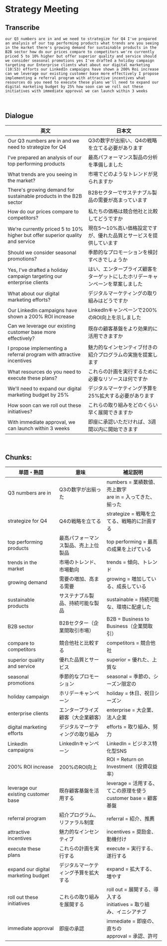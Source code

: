 # Strategy Meeting

## Transcribe
```
our Q3 numbers are in and we need to strategize for Q4 I've prepared an analysis of our top performing products what trends are you seeing in the market there's growing demand for sustainable products in the B2B sector how do our prices compare to competitors we're currently priced 5 to 10% higher but offer superior quality and service should we consider seasonal promotions yes I've drafted a holiday campaign targeting our Enterprise clients what about our digital marketing
(10:53) efforts our LinkedIn campaigns have shown a 200% Roi increase can we leverage our existing customer base more effectively I propose implementing a referral program with attractive incentives what resources do you need to execute these plans we'll need to expand our digital marketing budget by 25% how soon can we roll out these initiatives with immediate approval we can launch within 3 weeks
```

<br>

## Dialogue

| 英文 | 日本文 |
|------|--------|
| Our Q3 numbers are in and we need to strategize for Q4 | Q3の数字が出揃い、Q4の戦略を立てる必要があります |
| I've prepared an analysis of our top performing products | 最高パフォーマンス製品の分析を準備しました |
| What trends are you seeing in the market? | 市場でどのようなトレンドが見られますか |
| There's growing demand for sustainable products in the B2B sector | B2Bセクターでサステナブル製品の需要が高まっています |
| How do our prices compare to competitors? | 私たちの価格は競合他社と比較してどうですか |
| We're currently priced 5 to 10% higher but offer superior quality and service | 現在5～10%高い価格設定ですが、優れた品質とサービスを提供しています |
| Should we consider seasonal promotions? | 季節的なプロモーションを検討すべきでしょうか |
| Yes, I've drafted a holiday campaign targeting our enterprise clients | はい、エンタープライズ顧客をターゲットにしたホリデーキャンペーンを草案しました |
| What about our digital marketing efforts? | デジタルマーケティングの取り組みはどうですか |
| Our LinkedIn campaigns have shown a 200% ROI increase | LinkedInキャンペーンで200%のROI向上を示しました |
| Can we leverage our existing customer base more effectively? | 既存の顧客基盤をより効果的に活用できますか |
| I propose implementing a referral program with attractive incentives | 魅力的なインセンティブ付きの紹介プログラムの実施を提案します |
| What resources do you need to execute these plans? | これらの計画を実行するために必要なリソースは何ですか |
| We'll need to expand our digital marketing budget by 25% | デジタルマーケティング予算を25%拡大する必要があります |
| How soon can we roll out these initiatives? | これらの取り組みをどのくらい早く展開できますか |
| With immediate approval, we can launch within 3 weeks | 即座に承認いただければ、3週間以内に開始できます |

<br>

## **Chunks:**

| 単語・熟語 | 意味 | 補足説明 |
|---|---|---|
| Q3 numbers are in | Q3の数字が出揃った | numbers = 業績数値、売上数字<br>are in = 入ってきた、揃った |
| strategize for Q4 | Q4の戦略を立てる | strategize = 戦略を立てる、戦略的に計画する |
| top performing products | 最高パフォーマンス製品、売上上位製品 | top performing = 最高の成果を上げている |
| trends in the market | 市場のトレンド、市場動向 | trends = 傾向、トレンド |
| growing demand | 需要の増加、高まる需要 | growing = 増加している、成長している |
| sustainable products | サステナブル製品、持続可能な製品 | sustainable = 持続可能な、環境に配慮した |
| B2B sector | B2Bセクター（企業間取引市場） | B2B = Business to Business（企業間取引） |
| compare to competitors | 競合他社と比較する | competitors = 競合他社 |
| superior quality and service | 優れた品質とサービス | superior = 優れた、上質な |
| seasonal promotions | 季節的なプロモーション | seasonal = 季節の、シーズン限定の |
| holiday campaign | ホリデーキャンペーン | holiday = 休日、祝日シーズン |
| enterprise clients | エンタープライズ顧客（大企業顧客） | enterprise = 大企業、法人企業 |
| digital marketing efforts | デジタルマーケティングの取り組み | efforts = 取り組み、努力 |
| LinkedIn campaigns | LinkedInキャンペーン | LinkedIn = ビジネス特化型SNS |
| 200% ROI increase | 200%のROI向上 | ROI = Return on Investment（投資収益率） |
| leverage our existing customer base | 既存顧客基盤を活用する | leverage = 活用する、てこの原理を使う<br>customer base = 顧客基盤 |
| referral program | 紹介プログラム、リファラル制度 | referral = 紹介、推薦 |
| attractive incentives | 魅力的なインセンティブ | incentives = 奨励金、動機付け |
| execute these plans | これらの計画を実行する | execute = 実行する、遂行する |
| expand our digital marketing budget | デジタルマーケティング予算を拡大する | expand = 拡大する、増やす |
| roll out these initiatives | これらの取り組みを展開する | roll out = 展開する、導入する<br>initiatives = 取り組み、イニシアチブ |
| immediate approval | 即座の承認 | immediate = 即座の、直ちの<br>approval = 承認、許可 |